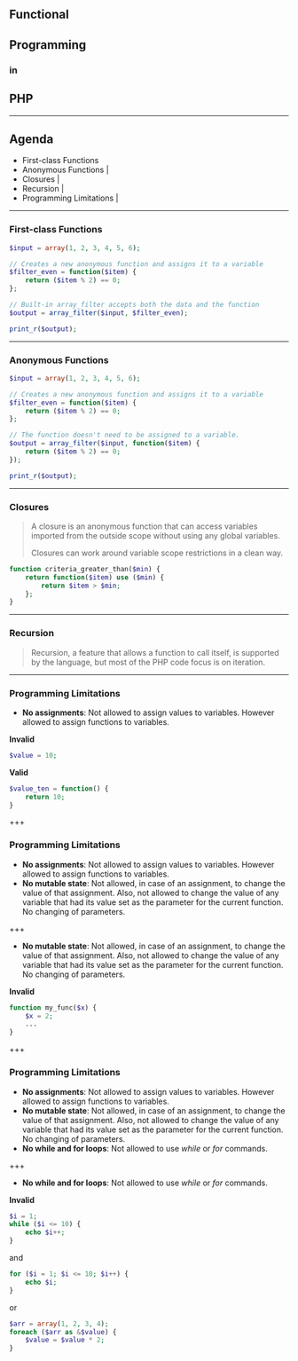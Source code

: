 ## Functional

## Programming

### in

## PHP 

---

## Agenda

- First-class Functions
- Anonymous Functions |
- Closures |
- Recursion |
- Programming Limitations |

---

### First-class Functions

```php
$input = array(1, 2, 3, 4, 5, 6);

// Creates a new anonymous function and assigns it to a variable
$filter_even = function($item) {
    return ($item % 2) == 0;
};

// Built-in array_filter accepts both the data and the function
$output = array_filter($input, $filter_even);

print_r($output);
```

---

### Anonymous Functions

```php
$input = array(1, 2, 3, 4, 5, 6);

// Creates a new anonymous function and assigns it to a variable
$filter_even = function($item) {
    return ($item % 2) == 0;
};

// The function doesn't need to be assigned to a variable.
$output = array_filter($input, function($item) {
    return ($item % 2) == 0;
});

print_r($output);

```

---

### Closures

> A closure is an anonymous function that can access variables imported from the outside scope without using any global variables.
>
> Closures can work around variable scope restrictions in a clean way.

```php
function criteria_greater_than($min) {
    return function($item) use ($min) {
        return $item > $min;
    };
}
```

---

### Recursion

> Recursion, a feature that allows a function to call itself, is supported by the language, but most of the PHP code focus is on iteration.

---

### Programming Limitations

- **No assignments**: Not allowed to assign values to variables. However allowed to assign functions to variables.

**Invalid**

```php
$value = 10;
```

**Valid**

```php
$value_ten = function() {
    return 10;
}
```

+++

### Programming Limitations

- **No assignments**: Not allowed to assign values to variables. However allowed to assign functions to variables.
- **No mutable state**: Not allowed, in case of an assignment, to change the value of that assignment.  Also, not allowed to change the value of any variable that had its value set as the parameter for the current function.  No changing of parameters.

+++

- **No mutable state**: Not allowed, in case of an assignment, to change the value of that assignment.  Also, not allowed to change the value of any variable that had its value set as the parameter for the current function.  No changing of parameters.

**Invalid**

```php
function my_func($x) {
    $x = 2;
    ...
}
```

+++

### Programming Limitations

- **No assignments**: Not allowed to assign values to variables. However allowed to assign functions to variables.
- **No mutable state**: Not allowed, in case of an assignment, to change the value of that assignment.  Also, not allowed to change the value of any variable that had its value set as the parameter for the current function.  No changing of parameters.
- **No while and for loops**: Not allowed to use *while* or *for* commands.

+++

- **No while and for loops**: Not allowed to use *while* or *for* commands.

**Invalid**

```php
$i = 1;
while ($i <= 10) {
    echo $i++;
}
```

and

```php
for ($i = 1; $i <= 10; $i++) {
    echo $i;
}
```

or

```php
$arr = array(1, 2, 3, 4);
foreach ($arr as &$value) {
    $value = $value * 2;
}
```